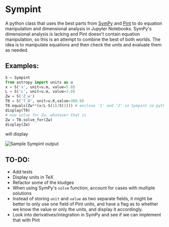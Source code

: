 # Sympint
A python class that uses the best parts from [SymPy](https://github.com/sympy/sympy) and [Pint](https://github.com/hgrecco/pint) to do equation manipulation and dimensional analysis in Jupyter Notebooks.  SymPy's dimensional analysis is lacking and Pint doesn't contain equation manipulation, so this is an attempt to combine the best of both worlds.  The idea is to manipulate equations and then check the units and evaluate them as needed.

## Examples:
```python
S = Sympint
from astropy import units as u
x = S('x', unit=u.m, value=5.0)
L = S('L', unit=u.m, value=3.0)
Zw = S('Z_w')
T0 = S('T_0', unit=u.K,value=300.0)
T0.equals(Zw**(x/L-S(1)/S(2))) # enclose '1' and '2' in Sympint so python doesn't evaluate 1/2 as 0.5
display(T0)
# now solve for Zw, whatever that is
Zw = T0.solve_for(Zw)
display(Zw)
```

will display

![Sample Sympint output](https://raw.githubusercontent.com/AndrewChap/sympint/master/images/sympint.png)

## TO-DO:
* Add tests
* Display units in TeX
* Refactor some of the kludges
* When using SymPy's `solve` function, account for cases with multiple solutions
* Instead of storing `unit` and `value` as two separate fields, it might be better to only use one field of Pint units, and have a flag as to whether we know the value or only the units, and display it accordingly.
* Look into derivatives/integration in SymPy and see if we can implement that with Pint

